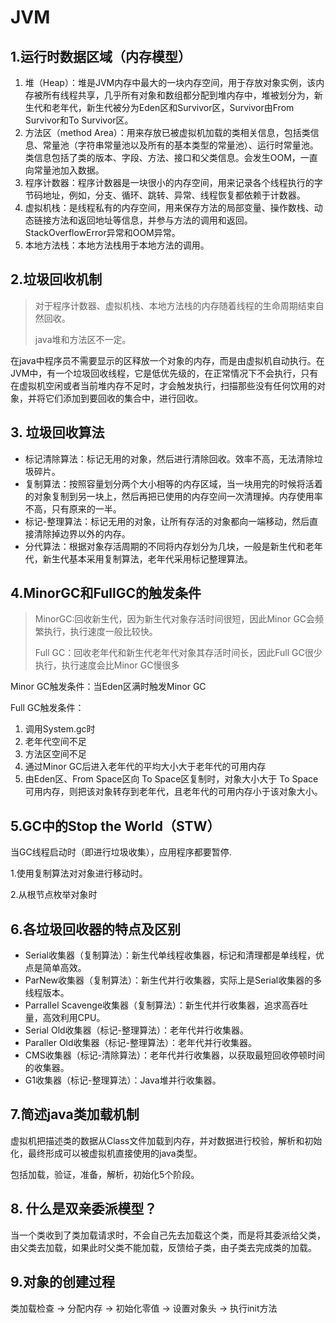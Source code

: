 # JVM

## 1.运行时数据区域（内存模型）

1. 堆（Heap）：堆是JVM内存中最大的一块内存空间，用于存放对象实例，该内存被所有线程共享，几乎所有对象和数组都分配到堆内存中，堆被划分为，新生代和老年代，新生代被分为Eden区和Survivor区，Survivor由From Survivor和To Survivor区。
2. 方法区（method Area）：用来存放已被虚拟机加载的类相关信息，包括类信息、常量池（字符串常量池以及所有的基本类型的常量池）、运行时常量池。类信息包括了类的版本、字段、方法、接口和父类信息。会发生OOM，一直向常量池加入数据。
3. 程序计数器：程序计数器是一块很小的内存空间，用来记录各个线程执行的字节码地址，例如，分支、循环、跳转、异常、线程恢复都依赖于计数器。
4. 虚拟机栈：是线程私有的内存空间，用来保存方法的局部变量、操作数栈、动态链接方法和返回地址等信息，并参与方法的调用和返回。StackOverflowError异常和OOM异常。
5. 本地方法栈：本地方法栈用于本地方法的调用。

## 2.垃圾回收机制

> 对于程序计数器、虚拟机栈、本地方法栈的内存随着线程的生命周期结束自然回收。
>
> java堆和方法区不一定。

在java中程序员不需要显示的区释放一个对象的内存，而是由虚拟机自动执行。在JVM中，有一个垃圾回收线程，它是低优先级的，在正常情况下不会执行，只有在虚拟机空闲或者当前堆内存不足时，才会触发执行，扫描那些没有任何饮用的对象，并将它们添加到要回收的集合中，进行回收。

## 3. 垃圾回收算法

- 标记清除算法：标记无用的对象，然后进行清除回收。效率不高，无法清除垃圾碎片。
- 复制算法：按照容量划分两个大小相等的内存区域，当一块用完的时候将活着的对象复制到另一块上，然后再把已使用的内存空间一次清理掉。内存使用率不高，只有原来的一半。
- 标记-整理算法：标记无用的对象，让所有存活的对象都向一端移动，然后直接清除掉边界以外的内存。
- 分代算法：根据对象存活周期的不同将内存划分为几块，一般是新生代和老年代，新生代基本采用复制算法，老年代采用标记整理算法。

## 4.MinorGC和FullGC的触发条件

> MinorGC:回收新生代，因为新生代对象存活时间很短，因此Minor GC会频繁执行，执行速度一般比较快。
>
> Full GC：回收老年代和新生代老年代对象其存活时间长，因此Full GC很少执行，执行速度会比Minor GC慢很多

Minor GC触发条件：当Eden区满时触发Minor GC

Full GC触发条件：

1. 调用System.gc时
2. 老年代空间不足
3. 方法区空间不足
4. 通过Minor GC后进入老年代的平均大小大于老年代的可用内存
5. 由Eden区、From Space区向 To Space区复制时，对象大小大于 To Space可用内存，则把该对象转存到老年代，且老年代的可用内存小于该对象大小。

## 5.GC中的Stop the World（STW）

当GC线程启动时（即进行垃圾收集），应用程序都要暂停.

1.使用复制算法对对象进行移动时。

2.从根节点枚举对象时

## 6.各垃圾回收器的特点及区别

- Serial收集器（复制算法）：新生代单线程收集器，标记和清理都是单线程，优点是简单高效。
- ParNew收集器（复制算法）：新生代并行收集器，实际上是Serial收集器的多线程版本。
- Parrallel Scavenge收集器（复制算法）：新生代并行收集器，追求高吞吐量，高效利用CPU。
- Serial Old收集器（标记-整理算法）：老年代并行收集器。
- Paraller Old收集器（标记-整理算法）：老年代并行收集器。
- CMS收集器（标记-清除算法）：老年代并行收集器，以获取最短回收停顿时间的收集器。
- G1收集器（标记-整理算法）：Java堆并行收集器。

## 7.简述java类加载机制

虚拟机把描述类的数据从Class文件加载到内存，并对数据进行校验，解析和初始化，最终形成可以被虚拟机直接使用的java类型。

包括加载，验证，准备，解析，初始化5个阶段。

## 8. 什么是双亲委派模型？

当一个类收到了类加载请求时，不会自己先去加载这个类，而是将其委派给父类，由父类去加载，如果此时父类不能加载，反馈给子类，由子类去完成类的加载。

## 9.对象的创建过程

类加载检查 -> 分配内存 -> 初始化零值 -> 设置对象头 -> 执行init方法